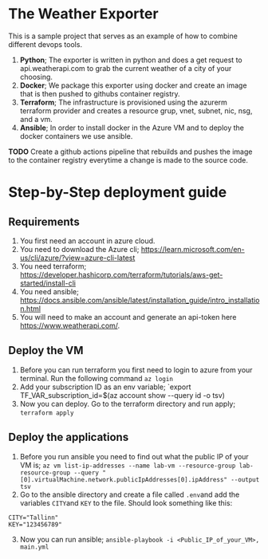 # The Weather Exporter
This is a sample project that serves as an example of how to combine different devops tools.
1. **Python**; The exporter is written in python and does a get request to api.weatherapi.com to grab the current weather of a city of your choosing.
2. **Docker**; We package this exporter using docker and create an image that is then pushed to githubs container registry.
3. **Terraform**; The infrastructure is provisioned using the azurerm terraform provider and creates a resource grup, vnet, subnet, nic, nsg, and a vm.
4. **Ansible**; In order to install docker in the Azure VM and to deploy the docker containers we use ansible.

**TODO**
Create a github actions pipeline that rebuilds and pushes the image to the container registry everytime a change is made to the source code.

# Step-by-Step deployment guide
## Requirements
1. You first need an account in azure cloud.
2. You need to download the Azure cli; https://learn.microsoft.com/en-us/cli/azure/?view=azure-cli-latest
4. You need terraform; https://developer.hashicorp.com/terraform/tutorials/aws-get-started/install-cli
5. You need ansible; https://docs.ansible.com/ansible/latest/installation_guide/intro_installation.html
6. You will need to make an account and generate an api-token here https://www.weatherapi.com/. 

## Deploy the VM
1. Before you can run terraform you first need to login to azure from your terminal. Run the following command `az login`
2. Add your subscription ID as an env variable; `export TF_VAR_subscription_id=$(az account show --query id -o tsv)
3. Now you can deploy. Go to the terraform directory and run apply; `terraform apply`

## Deploy the applications
1. Before you run ansible you need to find out what the public IP of your VM is; `az vm list-ip-addresses --name lab-vm --resource-group lab-resource-group --query "[0].virtualMachine.network.publicIpAddresses[0].ipAddress" --output tsv`
2. Go to the ansible directory and create a file called `.env`and add the variables `CITY`and `KEY` to the file. Should look something like this: 
```
CITY="Tallinn"
KEY="123456789"
```
3. Now you can run ansible; `ansible-playbook -i <Public_IP_of_your_VM>, main.yml`
